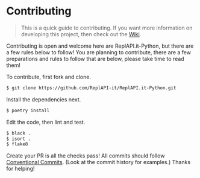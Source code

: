 # Contributing

> This is a quick guide to contributing. If you want more information on developing this project, then check out the [Wiki](https://github.com/ReplAPI-it/ReplAPI.it-Python/wiki).

Contributing is open and welcome here are ReplAPI.it-Python, but there are a few rules below to follow! You are planning to contribute, there are a few preparations and rules to follow that are below, please take time to read them!

To contribute, first fork and clone.

```sh
$ git clone https://github.com/ReplAPI-it/ReplAPI.it-Python.git
```

Install the dependencies next.

```sh
$ poetry install
```

Edit the code, then lint and test.

```sh
$ black .
$ isort .
$ flake8
```

Create your PR is all the checks pass! All commits should follow [Conventional Commits](https://www.conventionalcommits.org). (Look at the commit history for examples.) Thanks for helping!

